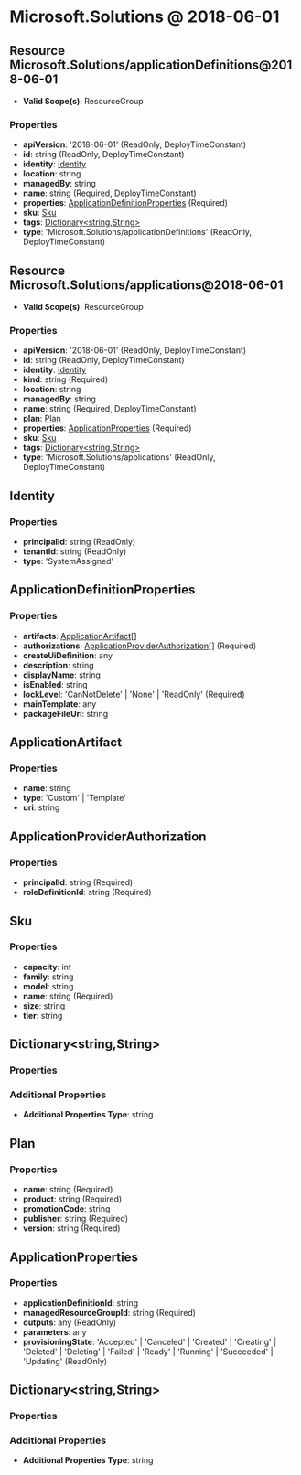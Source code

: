 # Microsoft.Solutions @ 2018-06-01

## Resource Microsoft.Solutions/applicationDefinitions@2018-06-01
* **Valid Scope(s)**: ResourceGroup
### Properties
* **apiVersion**: '2018-06-01' (ReadOnly, DeployTimeConstant)
* **id**: string (ReadOnly, DeployTimeConstant)
* **identity**: [Identity](#identity)
* **location**: string
* **managedBy**: string
* **name**: string (Required, DeployTimeConstant)
* **properties**: [ApplicationDefinitionProperties](#applicationdefinitionproperties) (Required)
* **sku**: [Sku](#sku)
* **tags**: [Dictionary<string,String>](#dictionarystringstring)
* **type**: 'Microsoft.Solutions/applicationDefinitions' (ReadOnly, DeployTimeConstant)

## Resource Microsoft.Solutions/applications@2018-06-01
* **Valid Scope(s)**: ResourceGroup
### Properties
* **apiVersion**: '2018-06-01' (ReadOnly, DeployTimeConstant)
* **id**: string (ReadOnly, DeployTimeConstant)
* **identity**: [Identity](#identity)
* **kind**: string (Required)
* **location**: string
* **managedBy**: string
* **name**: string (Required, DeployTimeConstant)
* **plan**: [Plan](#plan)
* **properties**: [ApplicationProperties](#applicationproperties) (Required)
* **sku**: [Sku](#sku)
* **tags**: [Dictionary<string,String>](#dictionarystringstring)
* **type**: 'Microsoft.Solutions/applications' (ReadOnly, DeployTimeConstant)

## Identity
### Properties
* **principalId**: string (ReadOnly)
* **tenantId**: string (ReadOnly)
* **type**: 'SystemAssigned'

## ApplicationDefinitionProperties
### Properties
* **artifacts**: [ApplicationArtifact](#applicationartifact)[]
* **authorizations**: [ApplicationProviderAuthorization](#applicationproviderauthorization)[] (Required)
* **createUiDefinition**: any
* **description**: string
* **displayName**: string
* **isEnabled**: string
* **lockLevel**: 'CanNotDelete' | 'None' | 'ReadOnly' (Required)
* **mainTemplate**: any
* **packageFileUri**: string

## ApplicationArtifact
### Properties
* **name**: string
* **type**: 'Custom' | 'Template'
* **uri**: string

## ApplicationProviderAuthorization
### Properties
* **principalId**: string (Required)
* **roleDefinitionId**: string (Required)

## Sku
### Properties
* **capacity**: int
* **family**: string
* **model**: string
* **name**: string (Required)
* **size**: string
* **tier**: string

## Dictionary<string,String>
### Properties
### Additional Properties
* **Additional Properties Type**: string

## Plan
### Properties
* **name**: string (Required)
* **product**: string (Required)
* **promotionCode**: string
* **publisher**: string (Required)
* **version**: string (Required)

## ApplicationProperties
### Properties
* **applicationDefinitionId**: string
* **managedResourceGroupId**: string (Required)
* **outputs**: any (ReadOnly)
* **parameters**: any
* **provisioningState**: 'Accepted' | 'Canceled' | 'Created' | 'Creating' | 'Deleted' | 'Deleting' | 'Failed' | 'Ready' | 'Running' | 'Succeeded' | 'Updating' (ReadOnly)

## Dictionary<string,String>
### Properties
### Additional Properties
* **Additional Properties Type**: string

